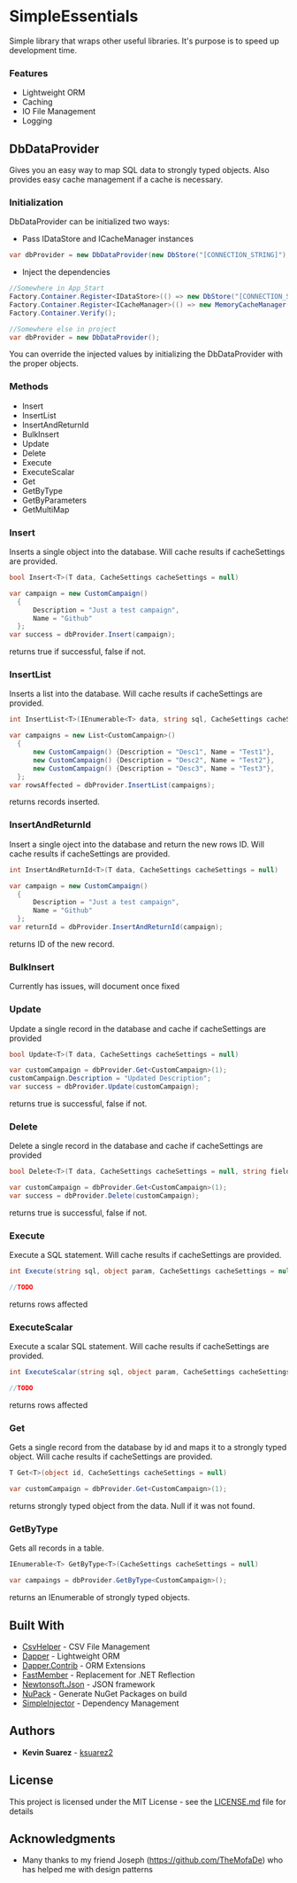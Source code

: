 # SimpleEssentials

Simple library that wraps other useful libraries. It's purpose is to speed up development time.
### Features
* Lightweight ORM
* Caching
* IO File Management
* Logging

## DbDataProvider

Gives you an easy way to map SQL data to strongly typed objects. Also provides easy cache management if a cache is necessary.

### Initialization

DbDataProvider can be initialized two ways:
* Pass IDataStore and ICacheManager instances
```C#
var dbProvider = new DbDataProvider(new DbStore("[CONNECTION_STRING]"), new MemoryCacheManager());
```

* Inject the dependencies
```C#
//Somewhere in App_Start
Factory.Container.Register<IDataStore>(() => new DbStore("[CONNECTION_STRING]"));
Factory.Container.Register<ICacheManager>(() => new MemoryCacheManager());
Factory.Container.Verify();

//Somewhere else in project
var dbProvider = new DbDataProvider();
```
You can override the injected values by initializing the DbDataProvider with the proper objects.


### Methods
* Insert
* InsertList
* InsertAndReturnId
* BulkInsert
* Update
* Delete
* Execute
* ExecuteScalar
* Get
* GetByType
* GetByParameters
* GetMultiMap


### Insert

Inserts a single object into the database. Will cache results if cacheSettings are provided.

```C#
bool Insert<T>(T data, CacheSettings cacheSettings = null)
```
```C#
var campaign = new CustomCampaign()
  {
      Description = "Just a test campaign",
      Name = "Github"
  };
var success = dbProvider.Insert(campaign);

```
returns true if successful, false if not.

### InsertList

Inserts a list into the database. Will cache results if cacheSettings are provided.

```C#
int InsertList<T>(IEnumerable<T> data, string sql, CacheSettings cacheSettings = null);
```
```C#
var campaigns = new List<CustomCampaign>()
  {
      new CustomCampaign() {Description = "Desc1", Name = "Test1"},
      new CustomCampaign() {Description = "Desc2", Name = "Test2"},
      new CustomCampaign() {Description = "Desc3", Name = "Test3"},
  };
var rowsAffected = dbProvider.InsertList(campaigns);
```
returns records inserted.

### InsertAndReturnId
Insert a single oject into the database and return the new rows ID. Will cache results if cacheSettings are provided.

```C#
int InsertAndReturnId<T>(T data, CacheSettings cacheSettings = null)
```
```C#
var campaign = new CustomCampaign()
  {
      Description = "Just a test campaign",
      Name = "Github"
  };
var returnId = dbProvider.InsertAndReturnId(campaign);

```
returns ID of the new record.

### BulkInsert
Currently has issues, will document once fixed

### Update
Update a single record in the database and cache if cacheSettings are provided

```C#
bool Update<T>(T data, CacheSettings cacheSettings = null)
```
```C#
var customCampaign = dbProvider.Get<CustomCampaign>(1);
customCampaign.Description = "Updated Description";
var success = dbProvider.Update(customCampaign);
```
returns true is successful, false if not.

### Delete
Delete a single record in the database and cache if cacheSettings are provided

```C#
bool Delete<T>(T data, CacheSettings cacheSettings = null, string fieldKey = null)
```
```C#
var customCampaign = dbProvider.Get<CustomCampaign>(1);
var success = dbProvider.Delete(customCampaign);
```
returns true is successful, false if not.

### Execute
Execute a SQL statement. Will cache results if cacheSettings are provided.

```C#
int Execute(string sql, object param, CacheSettings cacheSettings = null, bool invalidateCache = false)
```
```C#
//TODO
```
returns rows affected

### ExecuteScalar
Execute a scalar SQL statement. Will cache results if cacheSettings are provided.

```C#
int ExecuteScalar(string sql, object param, CacheSettings cacheSettings = null, bool invalidateCache = false)
```
```C#
//TODO
```
returns rows affected

### Get
Gets a single record from the database by id and maps it to a strongly typed object. Will cache results if cacheSettings are provided.

```C#
T Get<T>(object id, CacheSettings cacheSettings = null)
```
```C#
var customCampaign = dbProvider.Get<CustomCampaign>(1);
```
returns strongly typed object from the data. Null if it was not found.

### GetByType
Gets all records in a table.

```C#
IEnumerable<T> GetByType<T>(CacheSettings cacheSettings = null)
```
```C#
var campaings = dbProvider.GetByType<CustomCampaign>();
```
returns an IEnumerable of strongly typed objects.

## Built With

* [CsvHelper](https://github.com/JoshClose/CsvHelper) - CSV File Management
* [Dapper](https://github.com/StackExchange/Dapper) - Lightweight ORM
* [Dapper.Contrib](https://github.com/StackExchange/Dapper) - ORM Extensions
* [FastMember](https://github.com/mgravell/fast-member) - Replacement for .NET Reflection
* [Newtonsoft.Json](https://www.newtonsoft.com/json) - JSON framework
* [NuPack](https://github.com/Virtuoze/NuPack) - Generate NuGet Packages on build
* [SimpleInjector](https://simpleinjector.org/index.html) - Dependency Management

## Authors

* **Kevin Suarez** - [ksuarez2](https://github.com/ksuarez2)

## License

This project is licensed under the MIT License - see the [LICENSE.md](LICENSE.md) file for details

## Acknowledgments

* Many thanks to my friend Joseph (https://github.com/TheMofaDe) who has helped me with design patterns
